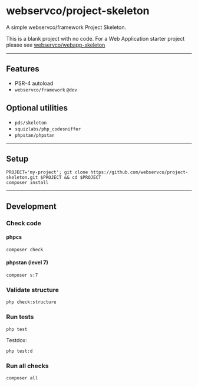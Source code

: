 # webservco/project-skeleton

A simple webservco/framework Project Skeleton.

This is a blank project with no code. For a Web Application starter project please see [webservco/webapp-skeleton](https://github.com/webservco/webapp-skeleton)

---

## Features
* PSR-4 autoload
* `webservco/framework` `@dev`

## Optional utilities
* `pds/skeleton`
* `squizlabs/php_codesniffer`
* `phpstan/phpstan`


---

## Setup
```
PROJECT='my-project'; git clone https://github.com/webservco/project-skeleton.git $PROJECT && cd $PROJECT
composer install
```

---

## Development

### Check code

#### phpcs
```
composer check

```

#### phpstan (level 7)
```
composer s:7
```

### Validate structure
```
php check:structure
```

### Run tests
```
php test
```
Testdox:
```
php test:d
```

### Run all checks
```
composer all
```
